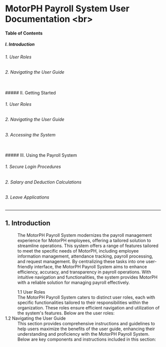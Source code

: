 
# MotorPH Payroll System User Documentation <br\>

#### Table of Contents

##### I. Introduction 

###### 1. User Roles
###### 2. Navigating the User Guide
<br/>
##### II. Getting Started 

###### 1. User Roles
###### 2. Navigating the User Guide
###### 3. Accessing the System 
<br/>
##### III. Using the Payroll System

###### 1. Secure Login Procedures
###### 2. Salary and Deduction Calculations
###### 3. Leave Applications

---

## 1. Introduction

<dd> The MotorPH Payroll System modernizes the payroll management experience for MotorPH employees, offering a tailored solution to streamline operations. This system offers a range of features tailored to meet the specific needs of MotorPH, including employee information management, attendance tracking, payroll processing, and request management. By centralizing these tasks into one user-friendly interface, the MotorPH Payroll System aims to enhance efficiency, accuracy, and transparency in payroll operations. With intuitive navigation and functionalities, the system provides MotorPH with a reliable solution for managing payroll effectively.</dd>

<dl>
  <dd>1.1 User Roles</dd>
  <dd>The MotorPH Payroll System caters to distinct user roles, each with specific functionalities tailored to their responsibilities within the organization. These roles ensure efficient navigation and utilization of the system's features. Below are the user roles:</dd>

  <dt>1.2 Navigating the User Guide 
</dt>
  <dd>This section provides comprehensive instructions and guidelines to help users maximize the benefits of the user guide, enhancing their understanding and proficiency with the MotorPH Payroll System. Below are key components and instructions included in this section:
</dd>
</dl>




